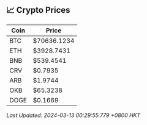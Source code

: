 ## 📈 Crypto Prices

| Coin | Price |
| ---- | ----- |
| BTC | $70636.1234 |
| ETH | $3928.7431 |
| BNB | $539.4541 |
| CRV | $0.7935 |
| ARB | $1.9744 |
| OKB | $65.3238 |
| DOGE | $0.1669 |

_Last Updated: 2024-03-13 00:29:55.779 +0800 HKT_